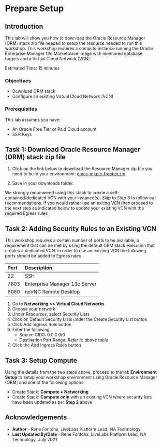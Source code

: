 # Prepare Setup

## Introduction
This lab will show you how to download the Oracle Resource Manager (ORM) stack zip file needed to setup the resource needed to run this workshop. This workshop requires a compute instance running the Oracle Enterprise Manager 13c Marketplace image with monitored database targets and a Virtual Cloud Network (VCN).

Estimated Time: 15 minutes

### Objectives
-   Download ORM stack
-   Configure an existing Virtual Cloud Network (VCN)

### Prerequisites
This lab assumes you have:
- An Oracle Free Tier or Paid Cloud account
- SSH Keys

## Task 1: Download Oracle Resource Manager (ORM) stack zip file
1.  Click on the link below to download the Resource Manager zip file you need to build your environment: [emcc-mkplc-freetier.zip](https://objectstorage.us-ashburn-1.oraclecloud.com/p/CaJ4NdhHpEknQAWzpTf94WshzRVfl_yel0AIfU382AWrSGzOm7j9LUxz8ByAmKxD/n/natdsecurity/b/stack/o/emcc-mkplc-freetier.zip)

2.  Save in your downloads folder.

We strongly recommend using this stack to create a self-contained/dedicated VCN with your instance(s). Skip to *Step 3* to follow our recommendations. If you would rather use an exiting VCN then proceed to the next step as indicated below to update your existing VCN with the required Egress rules.

## Task 2: Adding Security Rules to an Existing VCN   
This workshop requires a certain number of ports to be available, a requirement that can be met by using the default ORM stack execution that creates a dedicated VCN. In order to use an existing VCN the following ports should be added to Egress rules

| Port           |Description                            |
| :------------- | :------------------------------------ |
| 22             | SSH                                   |
| 7803           | Enterprise Manager 13c Server         |
| 6080           | noVNC Remote Desktop                  |

1.  Go to **Networking >> Virtual Cloud Networks**
2.  Choose your network
3.  Under Resources, select Security Lists
4.  Click on Default Security Lists under the Create Security List button
5.  Click Add Ingress Rule button
6.  Enter the following:  
    - Source CIDR: 0.0.0.0/0
    - Destination Port Range: *Refer to above table*
7.  Click the Add Ingress Rules button

## Task 3: Setup Compute   
Using the details from the two steps above, proceed to the lab **Environment Setup** to setup your workshop environment using Oracle Resource Manager (ORM) and one of the following options:
-  Create Stack:  **Compute + Networking**
-  Create Stack:  **Compute only** with an existing VCN where security lists have been updated as per **Step 2** above

## Acknowledgements
  - **Author** - Rene Fontcha, LiveLabs Platform Lead, NA Technology
  - **Last Updated By/Date** - Rene Fontcha, LiveLabs Platform Lead, NA Technology, July 2021
